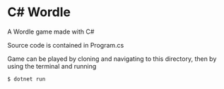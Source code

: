 # C# Wordle
A Wordle game made with C#

Source code is contained in Program.cs

Game can be played by cloning and navigating to this directory, then by using the terminal and running
```
$ dotnet run
```



